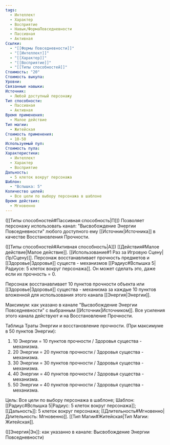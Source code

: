 ```yaml
---
tags:
  - Интеллект
  - Характер
  - Восприятие
  - Навык/ФормаПовседневности
  - Пассивная
  - Активная
Ссылки:
  - "[[Формы Повседневности]]"
  - "[[Интеллект]]"
  - "[[Характер]]"
  - "[[Восприятие]]"
  - "[[Типы способностей]]"
Стоимость: "20"
Стоимость выкупа: 
Уровни: 
Связанные навыки: 
Источник:
  - Любой доступный персонажу
Тип способности:
  - Пассивная
  - Активная
Время применения:
  - Малое действие
Тип магии:
  - Житейская
Стоимость применения:
  - 10-50
Используемый пул: 
Стоимость пула: 
Характеристики:
  - Интеллект
  - Характер
  - Восприятие
Дальность:
  - 5 клеток вокруг персонажа
Шаблон:
  - "Вспышка: 5"
Количество целей:
  - Все цели по выбору персонажа в шаблоне
Время действия:
  - Мгновенно
---
```

([[Типы способностей#Пассивная способность|П]]) Позволяет персонажу использовать канал: "Высвобождение Энергии Повседневности" любого доступного ему [[Источник|Источника]] в качестве Восстановления Прочности.

([[Типы способностей#Активная способность|А]]) [[Действия#Малое действие|Малое действие]]. [[Использование#1 Раз за Игровую Сцену|(1р/Сцену)]]. Персонаж восстанавливает прочность предметов и [[Здоровье|Здоровья]] существ - механизмов [[Радиус#Вспышка 5|Радиусе: 5 клеток вокруг персонажа]]. Он может сделать это, даже если их прочность = 0. 

Персонаж восстанавливает 10 пунктов прочности объекта или [[Здоровье|Здоровья]] существа - механизма за каждые 10 пунктов вложенной для использования этого канала [[Энергия|Энергии]]. 
 
Максимум: как указано в канале "Высвобождение Энергии Повседневности" с выбранным [[Источник|Источником]]. Все усиления этого канала действуют и на Восстановление Прочности.

Таблица Траты Энергии и восстановление прочности.
(При максимуме в 50 пунктов Энергии):

1. 10 Энергии = 10 пунктов прочности / Здоровья существа - механизма.
2. 20 Энергии = 20 пунктов прочности / Здоровья существа - механизма.
3. 30 Энергии = 30 пунктов прочности / Здоровья существа - механизма.
4. 40 Энергии = 40 пунктов прочности / Здоровья существа - механизма.
5. 50 Энергии = 40 пунктов прочности / Здоровья существа - механизма.

Цель: Все цели по выбору персонажа в шаблоне; Шаблон: [[Радиус#Вспышка 5|Радиус: 5 клеток вокруг персонажа]]; [[Дальность]]: 5 клеток вокруг персонажа; 
 [[Длительность#Мгновенно|Длительность: Мгновенно]]. [[Тип Магии#Житейская|Тип Магии: Житейская]]. 

([[Энергия|Эн]]: как указанно в канале: Высвобождение Энергии Повседневности)
